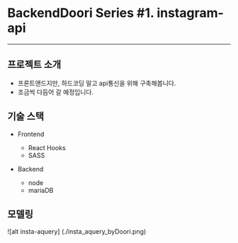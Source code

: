 # BackendDoori Series #1. instagram-api

--------
## 프로젝트 소개
- 프론트앤드지만, 하드코딩 말고 api통신을 위해 구축해봅니다.
- 조금씩 다듬어 갈 예정입니다.

## 기술 스택
- Frontend
  - React Hooks
  - SASS

- Backend
  - node
  - mariaDB

## 모델링
![alt insta-aquery] (./insta_aquery_byDoori.png)